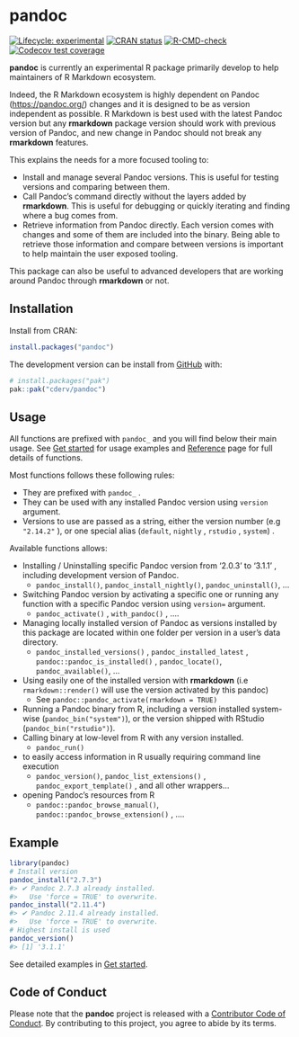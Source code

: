 
<!-- README.md is generated from README.Rmd. Please edit that file -->

# pandoc

<!-- badges: start -->

[![Lifecycle:
experimental](https://img.shields.io/badge/lifecycle-experimental-orange.svg)](https://lifecycle.r-lib.org/articles/stages.html#experimental)
[![CRAN
status](https://www.r-pkg.org/badges/version/pandoc)](https://github.com/cderv/pandoc)
[![R-CMD-check](https://github.com/cderv/pandoc/actions/workflows/R-CMD-check.yaml/badge.svg)](https://github.com/cderv/pandoc/actions/workflows/R-CMD-check.yaml)
[![Codecov test
coverage](https://codecov.io/gh/cderv/pandoc/branch/main/graph/badge.svg)](https://app.codecov.io/gh/cderv/pandoc?branch=main)

<!-- badges: end -->

**pandoc** is currently an experimental R package primarily develop to
help maintainers of R Markdown ecosystem.

Indeed, the R Markdown ecosystem is highly dependent on Pandoc
(<https://pandoc.org/>) changes and it is designed to be as version
independent as possible. R Markdown is best used with the latest Pandoc
version but any **rmarkdown** package version should work with previous
version of Pandoc, and new change in Pandoc should not break any
**rmarkdown** features.

This explains the needs for a more focused tooling to:

- Install and manage several Pandoc versions. This is useful for testing
  versions and comparing between them.
- Call Pandoc’s command directly without the layers added by
  **rmarkdown**. This is useful for debugging or quickly iterating and
  finding where a bug comes from.
- Retrieve information from Pandoc directly. Each version comes with
  changes and some of them are included into the binary. Being able to
  retrieve those information and compare between versions is important
  to help maintain the user exposed tooling.

This package can also be useful to advanced developers that are working
around Pandoc through **rmarkdown** or not.

## Installation

Install from CRAN:

``` r
install.packages("pandoc")
```

The development version can be install from
[GitHub](https://github.com/) with:

``` r
# install.packages("pak")
pak::pak("cderv/pandoc")
```

## Usage

All functions are prefixed with `pandoc_` and you will find below their
main usage. See [Get
started](https://cderv.github.io/pandoc/articles/pandoc.html) for usage
examples and
[Reference](https://cderv.github.io/pandoc/reference/index.html) page
for full details of functions.

Most functions follows these following rules:

- They are prefixed with `pandoc_` .
- They can be used with any installed Pandoc version using `version`
  argument.
- Versions to use are passed as a string, either the version number (e.g
  `"2.14.2"` ), or one special alias (`default`, `nightly` , `rstudio` ,
  `system`) .

Available functions allows:

- Installing / Uninstalling specific Pandoc version from ‘2.0.3’ to
  ‘3.1.1’ , including development version of Pandoc.
  - `pandoc_install()`, `pandoc_install_nightly()`,
    `pandoc_uninstall()`, …
- Switching Pandoc version by activating a specific one or running any
  function with a specific Pandoc version using `version=` argument.
  - `pandoc_activate()` , `with_pandoc()` , ….
- Managing locally installed version of Pandoc as versions installed by
  this package are located within one folder per version in a user’s
  data directory.
  - `pandoc_installed_versions()` , `pandoc_installed_latest` ,
    `pandoc::pandoc_is_installed()` , `pandoc_locate()`,
    `pandoc_available()`, …
- Using easily one of the installed version with **rmarkdown** (i.e
  `rmarkdown::render()` will use the version activated by this pandoc)
  - See `pandoc::pandoc_activate(rmarkdown = TRUE)`
- Running a Pandoc binary from R, including a version installed
  system-wise (`pandoc_bin("system")`), or the version shipped with
  RStudio (`pandoc_bin("rstudio")`).
- Calling binary at low-level from R with any version installed.
  - `pandoc_run()`
- to easily access information in R usually requiring command line
  execution
  - `pandoc_version()`, `pandoc_list_extensions()` ,
    `pandoc_export_template()` , and all other wrappers…
- opening Pandoc’s resources from R
  - `pandoc::pandoc_browse_manual()`,
    `pandoc::pandoc_browse_extension()` , ….

## Example

``` r
library(pandoc)
# Install version
pandoc_install("2.7.3")
#> ✔ Pandoc 2.7.3 already installed.
#>   Use 'force = TRUE' to overwrite.
pandoc_install("2.11.4")
#> ✔ Pandoc 2.11.4 already installed.
#>   Use 'force = TRUE' to overwrite.
# Highest install is used
pandoc_version()
#> [1] '3.1.1'
```

See detailed examples in [Get
started](https://cderv.github.io/pandoc/articles/pandoc.html).

## Code of Conduct

Please note that the **pandoc** project is released with a [Contributor
Code of Conduct](https://cderv.github.io/pandoc/CODE_OF_CONDUCT.html).
By contributing to this project, you agree to abide by its terms.
